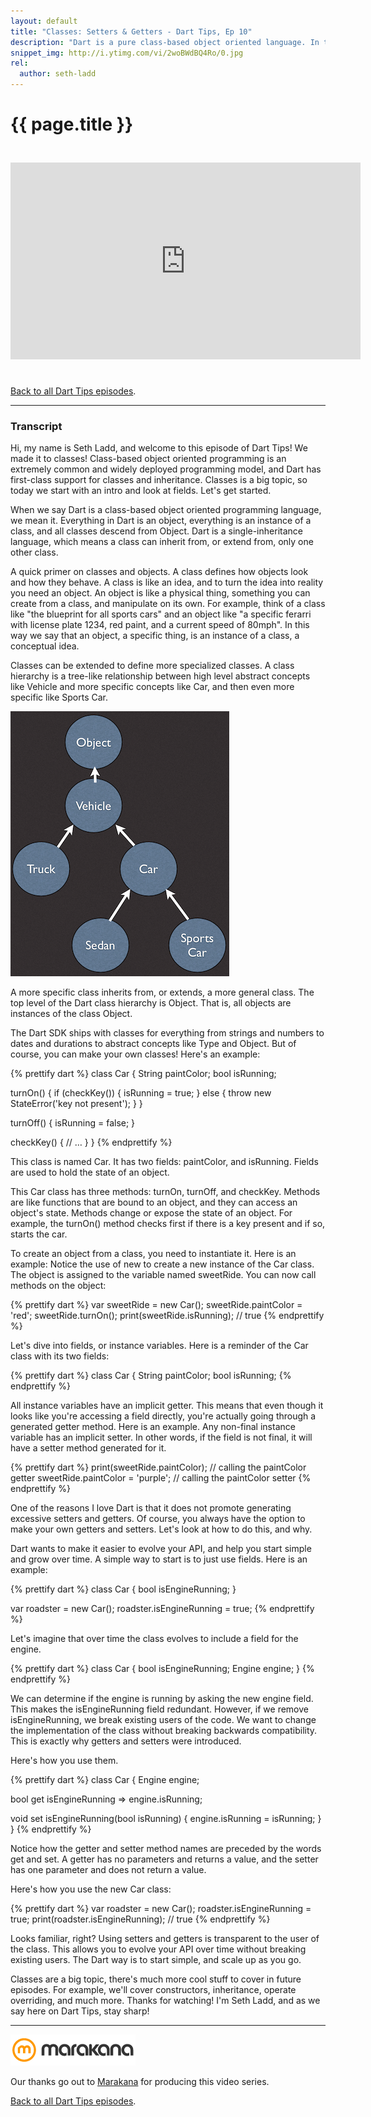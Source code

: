 ```yaml
---
layout: default
title: "Classes: Setters & Getters - Dart Tips, Ep 10"
description: "Dart is a pure class-based object oriented language. In this first video covering classes in Dart, learn more about how getters and setters help you scale Dart code from simple fields to richer encapsulation."
snippet_img: http://i.ytimg.com/vi/2woBWdBQ4Ro/0.jpg
rel:
  author: seth-ladd
---
```


# {{ page.title }}

<iframe style="margin: 25px 0 25px 0" width="560" height="315"
src="http://www.youtube.com/embed/2woBWdBQ4Ro" frameborder="0"
allowfullscreen></iframe>

[Back to all Dart Tips episodes](/dart-tips/).

<hr>

### Transcript

Hi, my name is Seth Ladd, and welcome to this episode of Dart Tips! We made it
to classes! Class-based object oriented programming is an extremely common and
widely deployed programming model, and Dart has first-class support for classes
and inheritance. Classes is a big topic, so today we start with an intro and
look at fields. Let's get started.

When we say Dart is a class-based object oriented programming language, we mean
it. Everything in Dart is an object, everything is an instance of a class, and
all classes descend from Object. Dart is a single-inheritance language, which
means a class can inherit from, or extend from, only one other class.

A quick primer on classes and objects. A class defines how objects look and how
they behave. A class is like an idea, and to turn the idea into reality you need
an object. An object is like a physical thing, something you can create from a
class, and manipulate on its own. For example, think of a class like "the
blueprint for all sports cars" and an object like "a specific ferarri with
license plate 1234, red paint, and a current speed of 80mph". In this way we say
that an object, a specific thing, is an instance of a class, a conceptual idea.

Classes can be extended to define more specialized classes. A class hierarchy is
a tree-like relationship between high level abstract concepts like Vehicle and
more specific concepts like Car, and then even more specific like Sports Car.

<img src="imgs/class-hierarchy.png" alt="An example class hierarchy.">

A more specific class inherits from, or extends, a more general class. The top
level of the Dart class hierarchy is Object. That is, all objects are instances
of the class Object.

The Dart SDK ships with classes for everything from strings and numbers to dates
and durations to abstract concepts like Type and Object. But of course, you can
make your own classes! Here's an example:

{% prettify dart %}
class Car {
  String paintColor;
  bool isRunning;

  turnOn() {
    if (checkKey()) {
      isRunning = true;
    } else {
      throw new StateError('key not present');
    }
  }

  turnOff() {
    isRunning = false;
  }

  checkKey() {
    // …
  }
}
{% endprettify %}

This class is named Car. It has two fields: paintColor, and isRunning. Fields
are used to hold the state of an object.

This Car class has three methods: turnOn, turnOff, and checkKey. Methods are
like functions that are bound to an object, and they can access an object's
state. Methods change or expose the state of an object. For example, the
turnOn() method checks first if there is a key present and if so, starts the
car.

To create an object from a class, you need to instantiate it. Here is an
example: Notice the use of new to create a new instance of the Car class. The
object is assigned to the variable named sweetRide. You can now call methods on
the object:

{% prettify dart %}
var sweetRide = new Car();
sweetRide.paintColor = 'red';
sweetRide.turnOn();
print(sweetRide.isRunning); // true
{% endprettify %}

Let's dive into fields, or instance variables. Here is a reminder of the Car
class with its two fields:

{% prettify dart %}
class Car {
  String paintColor;
  bool isRunning;
{% endprettify %}

All instance variables have an implicit getter. This means that even though it
looks like you're accessing a field directly, you're actually going through a
generated getter method. Here is an example. Any non-final instance variable has
an implicit setter. In other words, if the field is not final, it will have a
setter method generated for it.

{% prettify dart %}
print(sweetRide.paintColor);  // calling the paintColor getter
sweetRide.paintColor = 'purple';  // calling the paintColor setter
{% endprettify %}

One of the reasons I love Dart is that it does not promote generating excessive
setters and getters. Of course, you always have the option to make your own
getters and setters. Let's look at how to do this, and why.

Dart wants to make it easier to evolve your API, and help you start simple and
grow over time. A simple way to start is to just use fields. Here is an example:

{% prettify dart %}
class Car {
  bool isEngineRunning;
}

var roadster = new Car();
roadster.isEngineRunning = true;
{% endprettify %}

Let's imagine that over time the class evolves to include a field for the engine.

{% prettify dart %}
class Car {
  bool isEngineRunning;
  Engine engine;
}
{% endprettify %}

We can determine if the engine is running by asking the new engine field. This
makes the isEngineRunning field redundant. However, if we remove
isEngineRunning, we break existing users of the code. We want to change the
implementation of the class without breaking backwards compatibility. This is
exactly why getters and setters were introduced.

Here's how you use them.

{% prettify dart %}
class Car {
  Engine engine;
  
  bool get isEngineRunning => engine.isRunning;
  
  void set isEngineRunning(bool isRunning) {
    engine.isRunning = isRunning;
  }
}
{% endprettify %}

Notice how the getter and setter method names are preceded by the words get and
set. A getter has no parameters and returns a value, and the setter has one
parameter and does not return a value.

Here's how you use the new Car class:

{% prettify dart %}
var roadster = new Car();
roadster.isEngineRunning = true;
print(roadster.isEngineRunning); // true
{% endprettify %}

Looks familiar, right? Using setters and getters is transparent to the user of
the class. This allows you to evolve your API over time without breaking
existing users. The Dart way is to start simple, and scale up as you go.

Classes are a big topic, there's much more cool stuff to cover in future
episodes. For example, we'll cover constructors, inheritance, operate
overriding, and much more. Thanks for watching! I'm Seth Ladd, and as we say
here on Dart Tips, stay sharp!

<hr>

<img src="imgs/marakana-logo.png" alt="Marakana Logo">

Our thanks go out to [Marakana](http://www.marakana.com) for producing this
video series.

[Back to all Dart Tips episodes](/dart-tips/).